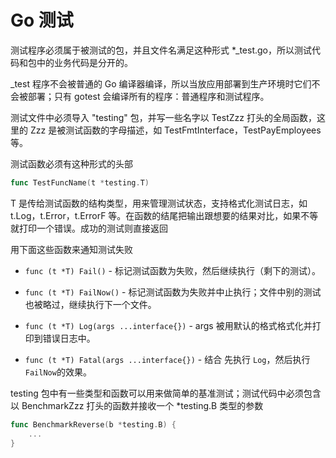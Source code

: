 # Go 测试

测试程序必须属于被测试的包，并且文件名满足这种形式 *_test.go，所以测试代码和包中的业务代码是分开的。

_test 程序不会被普通的 Go 编译器编译，所以当放应用部署到生产环境时它们不会被部署；只有 gotest 会编译所有的程序：普通程序和测试程序。

测试文件中必须导入 "testing" 包，并写一些名字以 TestZzz 打头的全局函数，这里的 Zzz 是被测试函数的字母描述，如 TestFmtInterface，TestPayEmployees 等。

测试函数必须有这种形式的头部

```Go
func TestFuncName(t *testing.T)
```


T 是传给测试函数的结构类型，用来管理测试状态，支持格式化测试日志，如 t.Log，t.Error，t.ErrorF 等。在函数的结尾把输出跟想要的结果对比，如果不等就打印一个错误。成功的测试则直接返回

用下面这些函数来通知测试失败

- `func (t *T) Fail()` - 标记测试函数为失败，然后继续执行（剩下的测试）。

- `func (t *T) FailNow()` - 标记测试函数为失败并中止执行；文件中别的测试也被略过，继续执行下一个文件。

- `func (t *T) Log(args ...interface{})`  - args 被用默认的格式格式化并打印到错误日志中。

- `func (t *T) Fatal(args ...interface{})` - 结合 先执行 `Log`，然后执行 `FailNow`的效果。

testing 包中有一些类型和函数可以用来做简单的基准测试；测试代码中必须包含以 BenchmarkZzz 打头的函数并接收一个 *testing.B 类型的参数

```Go
func BenchmarkReverse(b *testing.B) {
    ...
}
```



